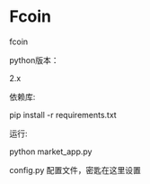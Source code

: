 # Fcoin
fcoin


python版本：

2.x


依赖库:

pip install -r requirements.txt



运行:

python market_app.py

config.py 配置文件，密匙在这里设置
